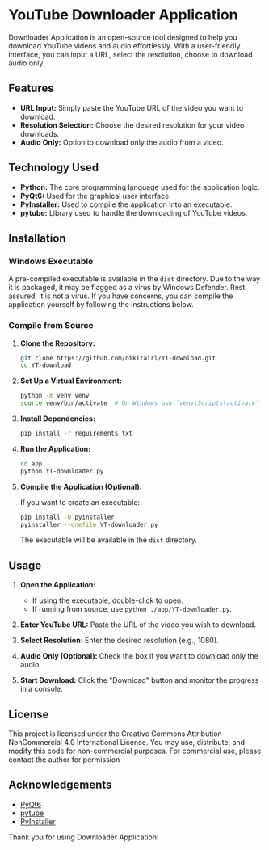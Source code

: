 # YouTube Downloader Application

Downloader Application is an open-source tool designed to help you download YouTube videos and audio effortlessly. With a user-friendly interface, you can input a URL, select the resolution, choose to download audio only.

## Features

- **URL Input:** Simply paste the YouTube URL of the video you want to download.
- **Resolution Selection:** Choose the desired resolution for your video downloads.
- **Audio Only:** Option to download only the audio from a video.

## Technology Used

- **Python:** The core programming language used for the application logic.
- **PyQt6:** Used for the graphical user interface.
- **PyInstaller:** Used to compile the application into an executable.
- **pytube:** Library used to handle the downloading of YouTube videos.

## Installation

### Windows Executable

A pre-compiled executable is available in the `dist` directory. Due to the way it is packaged, it may be flagged as a virus by Windows Defender. Rest assured, it is not a virus. If you have concerns, you can compile the application yourself by following the instructions below.

### Compile from Source

1. **Clone the Repository:**

    ```sh
    git clone https://github.com/nikitairl/YT-download.git
    cd YT-download
    ```

2. **Set Up a Virtual Environment:**

    ```sh
    python -m venv venv
    source venv/bin/activate  # On Windows use `venv\Scripts\activate`
    ```

3. **Install Dependencies:**

    ```sh
    pip install -r requirements.txt
    ```

4. **Run the Application:**

    ```sh
    cd app
    python YT-downloader.py
    ```

5. **Compile the Application (Optional):**

    If you want to create an executable:

    ```sh
    pip install -U pyinstaller 
    pyinstaller --onefile YT-downloader.py
    ```

    The executable will be available in the `dist` directory.

## Usage

1. **Open the Application:**
    - If using the executable, double-click to open.
    - If running from source, use `python ./app/YT-downloader.py`.

2. **Enter YouTube URL:** Paste the URL of the video you wish to download.

3. **Select Resolution:** Enter the desired resolution (e.g., 1080).

4. **Audio Only (Optional):** Check the box if you want to download only the audio.

5. **Start Download:** Click the "Download" button and monitor the progress in a console.

## License

This project is licensed under the Creative Commons Attribution-NonCommercial 4.0 International License. You may use, distribute, and modify this code for non-commercial purposes. For commercial use, please contact the author for permission

## Acknowledgements

- [PyQt6](https://pypi.org/project/PyQt6/)
- [pytube](https://pytube.io/)
- [PyInstaller](https://www.pyinstaller.org/)

Thank you for using Downloader Application!
